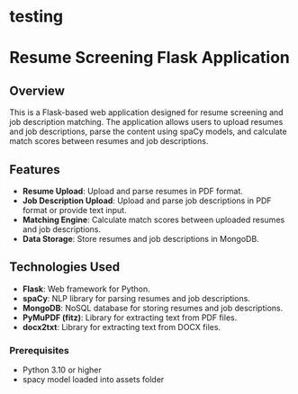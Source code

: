 # testing
# Resume Screening Flask Application

## Overview

This is a Flask-based web application designed for resume screening and job description matching. The application allows users to upload resumes and job descriptions, parse the content using spaCy models, and calculate match scores between resumes and job descriptions.

## Features

- **Resume Upload**: Upload and parse resumes in PDF format.
- **Job Description Upload**: Upload and parse job descriptions in PDF format or provide text input.
- **Matching Engine**: Calculate match scores between uploaded resumes and job descriptions.
- **Data Storage**: Store resumes and job descriptions in MongoDB.


## Technologies Used

- **Flask**: Web framework for Python.
- **spaCy**: NLP library for parsing resumes and job descriptions.
- **MongoDB**: NoSQL database for storing resumes and job descriptions.
- **PyMuPDF (fitz)**: Library for extracting text from PDF files.
- **docx2txt**: Library for extracting text from DOCX files.


### Prerequisites

- Python 3.10 or higher
- spacy model loaded into assets folder


